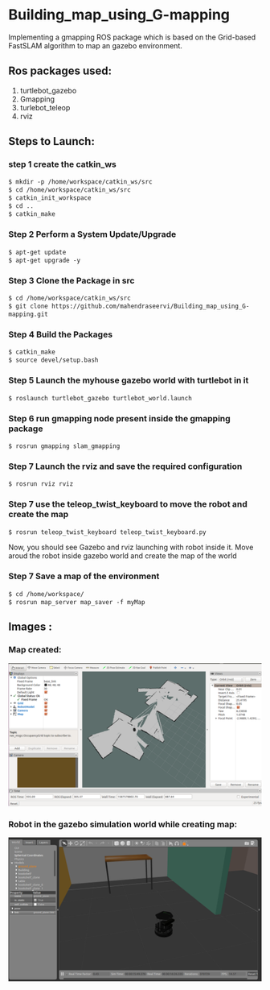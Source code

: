 # Building_map_using_G-mapping
Implementing a gmapping ROS package which is based on the Grid-based FastSLAM algorithm to map an gazebo environment.

## Ros packages used:
1. turtlebot_gazebo
2. Gmapping
3. turlebot_teleop
4. rviz


## Steps to Launch:
### step 1 create the catkin_ws
```
$ mkdir -p /home/workspace/catkin_ws/src
$ cd /home/workspace/catkin_ws/src
$ catkin_init_workspace
$ cd ..
$ catkin_make
```

### Step 2 Perform a System Update/Upgrade
```
$ apt-get update
$ apt-get upgrade -y
```
### Step 3 Clone the Package in src
```
$ cd /home/workspace/catkin_ws/src
$ git clone https://github.com/mahendraseervi/Building_map_using_G-mapping.git
```
### Step 4 Build the Packages
```
$ catkin_make
$ source devel/setup.bash
```
### Step 5 Launch the myhouse gazebo world with turtlebot in it
```
$ roslaunch turtlebot_gazebo turtlebot_world.launch
```
### Step 6 run gmapping node present inside the gmapping package
```
$ rosrun gmapping slam_gmapping
```
### Step 7 Launch the rviz and save the required configuration
```
$ rosrun rviz rviz 
```
### Step 7 use the teleop_twist_keyboard to move the robot and create the map
```
$ rosrun teleop_twist_keyboard teleop_twist_keyboard.py 
```
Now, you should see Gazebo and rviz launching with robot inside it. Move aroud the robot inside gazebo world and create the map of the world

### Step 7 Save a map of the environment
```
$ cd /home/workspace/
$ rosrun map_server map_saver -f myMap
```

## Images :
### Map created:
![](images/Selection_001.png)

### Robot in the gazebo simulation world while creating map:
![](images/Selection_003.png)
